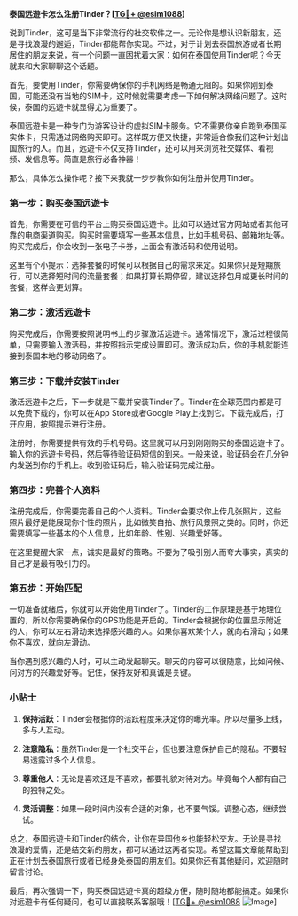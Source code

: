 **泰国远遊卡怎么注册Tinder？[[TG💪+ @esim1088](https://t.me/s/esim1088)]**

说到Tinder，这可是当下非常流行的社交软件之一。无论你是想认识新朋友，还是寻找浪漫的邂逅，Tinder都能帮你实现。不过，对于计划去泰国旅游或者长期居住的朋友来说，有一个问题一直困扰着大家：如何在泰国使用Tinder呢？今天就来和大家聊聊这个话题。

首先，要使用Tinder，你需要确保你的手机网络是畅通无阻的。如果你刚到泰国，可能还没有当地的SIM卡，这时候就需要考虑一下如何解决网络问题了。这时候，泰国的远遊卡就显得尤为重要了。

泰国远遊卡是一种专门为游客设计的虚拟SIM卡服务。它不需要你亲自跑到泰国买实体卡，只需通过网络购买即可。这样既方便又快捷，非常适合像我们这种计划出国旅行的人。而且，远遊卡不仅支持Tinder，还可以用来浏览社交媒体、看视频、发信息等。简直是旅行必备神器！

那么，具体怎么操作呢？接下来我就一步步教你如何注册并使用Tinder。

### 第一步：购买泰国远遊卡

首先，你需要在可信的平台上购买泰国远遊卡。比如可以通过官方网站或者其他可靠的电商渠道购买。购买时需要填写一些基本信息，比如手机号码、邮箱地址等。购买完成后，你会收到一张电子卡券，上面会有激活码和使用说明。

这里有个小提示：选择套餐的时候可以根据自己的需求来定。如果你只是短期旅行，可以选择短时间的流量套餐；如果打算长期停留，建议选择包月或更长时间的套餐，这样会更划算。

### 第二步：激活远遊卡

购买完成后，你需要按照说明书上的步骤激活远遊卡。通常情况下，激活过程很简单，只需要输入激活码，并按照指示完成设置即可。激活成功后，你的手机就能连接到泰国本地的移动网络了。

### 第三步：下载并安装Tinder

激活远遊卡之后，下一步就是下载并安装Tinder了。Tinder在全球范围内都是可以免费下载的，你可以在App Store或者Google Play上找到它。下载完成后，打开应用，按照提示进行注册。

注册时，你需要提供有效的手机号码。这里就可以用到刚刚购买的泰国远遊卡了。输入你的远遊卡号码，然后等待验证码短信的到来。一般来说，验证码会在几分钟内发送到你的手机上。收到验证码后，输入验证码完成注册。

### 第四步：完善个人资料

注册完成后，你需要完善自己的个人资料。Tinder会要求你上传几张照片，这些照片最好是能展现你个性的照片，比如微笑自拍、旅行风景照之类的。同时，你还需要填写一些基本的个人信息，比如年龄、性别、兴趣爱好等。

在这里提醒大家一点，诚实是最好的策略。不要为了吸引别人而夸大事实，真实的自己才是最有吸引力的。

### 第五步：开始匹配

一切准备就绪后，你就可以开始使用Tinder了。Tinder的工作原理是基于地理位置的，所以你需要确保你的GPS功能是开启的。Tinder会根据你的位置显示附近的人，你可以左右滑动来选择感兴趣的人。如果你喜欢某个人，就向右滑动；如果你不喜欢，就向左滑动。

当你遇到感兴趣的人时，可以主动发起聊天。聊天的内容可以很随意，比如问候、问对方的兴趣爱好等。记住，保持友好和真诚是关键。

### 小贴士

1. **保持活跃**：Tinder会根据你的活跃程度来决定你的曝光率。所以尽量多上线，多与人互动。
   
2. **注意隐私**：虽然Tinder是一个社交平台，但也要注意保护自己的隐私。不要轻易透露过多个人信息。

3. **尊重他人**：无论是喜欢还是不喜欢，都要礼貌对待对方。毕竟每个人都有自己的独特之处。

4. **灵活调整**：如果一段时间内没有合适的对象，也不要气馁。调整心态，继续尝试。

总之，泰国远遊卡和Tinder的结合，让你在异国他乡也能轻松交友。无论是寻找浪漫的爱情，还是结交新的朋友，都可以通过这两者实现。希望这篇文章能帮助到正在计划去泰国旅行或者已经身处泰国的朋友们。如果你还有其他疑问，欢迎随时留言讨论。

最后，再次强调一下，购买泰国远遊卡真的超级方便，随时随地都能搞定。如果你对远遊卡有任何疑问，也可以直接联系客服哦！[[TG💪+ @esim1088](https://t.me/s/esim1088) ![Image](https://i.postimg.cc/4NQfJmqS/Snipaste-2025-05-13-00-14-12.png)]
